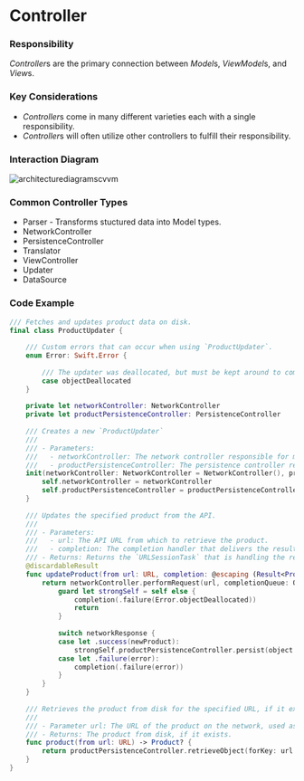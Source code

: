 # Controller
### Responsibility
*Controller*s are the primary connection between *Model*s, *ViewModel*s, and *View*s.

### Key Considerations
* *Controller*s come in many different varieties each with a single responsibility. 
* *Controller*s will often utilize other controllers to fulfill their responsibility.

### Interaction Diagram
![architecturediagramscvvm](https://user-images.githubusercontent.com/16432044/41422678-6d3caaa8-6fc7-11e8-9ee6-bd48d3343711.png)

### Common Controller Types
* Parser - Transforms stuctured data into Model types.
* NetworkController
* PersistenceController
* Translator
* ViewController
* Updater 
* DataSource

### Code Example

```swift
/// Fetches and updates product data on disk.
final class ProductUpdater {
    
    /// Custom errors that can occur when using `ProductUpdater`.
    enum Error: Swift.Error {
        
        /// The updater was deallocated, but must be kept around to complete the operation.
        case objectDeallocated
    }
    
    private let networkController: NetworkController
    private let productPersistenceController: PersistenceController
    
    /// Creates a new `ProductUpdater`
    ///
    /// - Parameters:
    ///   - networkController: The network controller responsible for making network requests.
    ///   - productPersistenceController: The persistence controller responsible for storing and retrieving products.
    init(networkController: NetworkController = NetworkController(), productPersistenceController: PersistenceController = PersistenceController(identifier: .productCache, rootDirectoryURL: .persistedDataRootDirectory)) {
        self.networkController = networkController
        self.productPersistenceController = productPersistenceController
    }
    
    /// Updates the specified product from the API.
    ///
    /// - Parameters:
    ///   - url: The API URL from which to retrieve the product.
    ///   - completion: The completion handler that delivers the result. Called on the main queue.
    /// - Returns: Returns the `URLSessionTask` that is handling the request in order to cancel or suspend as necessary. Discardable.
    @discardableResult
    func updateProduct(from url: URL, completion: @escaping (Result<Product>) -> Void) -> URLSessionTask {
        return networkController.performRequest(url, completionQueue: OperationQueue.main) { [weak self] networkResponse in
            guard let strongSelf = self else {
                completion(.failure(Error.objectDeallocated))
                return
            }
            
            switch networkResponse {
            case let .success(newProduct):
                strongSelf.productPersistenceController.persist(object: newProduct, forKey: url.absoluteString, completion: completion)
            case let .failure(error):
                completion(.failure(error))
            }
        }
    }
    
    /// Retrieves the product from disk for the specified URL, if it exists.
    ///
    /// - Parameter url: The URL of the product on the network, used as a key to retrieve the existing product.
    /// - Returns: The product from disk, if it exists.
    func product(from url: URL) -> Product? {
        return productPersistenceController.retrieveObject(forKey: url.absoluteString)
    }
}
```
